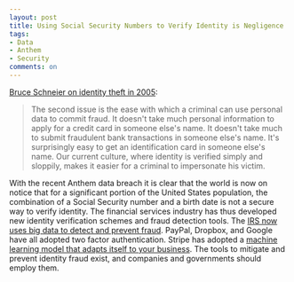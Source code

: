 ```yaml
---
layout: post
title: Using Social Security Numbers to Verify Identity is Negligence
tags: 
- Data
- Anthem
- Security
comments: on
---
```

[Bruce Schneier on identity theft in 2005](https://www.schneier.com/blog/archives/2005/04/mitigating_iden.html):
>The second issue is the ease with which a criminal can use personal data to commit fraud. It doesn't take much personal information to apply for a credit card in someone else's name. It doesn't take much to submit fraudulent bank transactions in someone else's name. It's surprisingly easy to get an identification card in someone else's name. Our current culture, where identity is verified simply and sloppily, makes it easier for a criminal to impersonate his victim.

With the recent Anthem data breach it is clear that the world is now on notice that for a significant portion of the United States population, the combination of a Social Security number and a birth date is not a secure way to verify identity. The financial services industry has thus developed new identity verification schemes and fraud detection tools. The [IRS now uses big data to detect and prevent fraud](http://youtu.be/rS1TuTZ2Qw8?t=47m43s). PayPal, Dropbox, and Google have all adopted two factor authentication. Stripe has adopted a [machine learning model that adapts itself to your business](https://stripe.com/blog/fraud-reporting). The tools to mitigate and prevent identity fraud exist, and companies and governments should employ them.